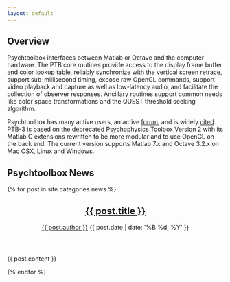 ```yaml
---
layout: default
---
```


Overview
--------

Psychtoolbox interfaces between Matlab or Octave and the computer hardware. The PTB core routines provide access to the
display frame buffer and color lookup table, reliably synchronize with the vertical screen retrace, support sub-millisecond
timing, expose raw OpenGL commands, support video playback and capture as well as low-latency audio, and facilitate the collection of observer responses. Ancillary routines support common needs like color space
transformations and the QUEST threshold seeking algorithm.

Psychtoolbox has many active users, an active [forum](forum), and is widely [cited](citations). PTB-3 is based on the
deprecated Psychophysics Toolbox Version 2 with its Matlab C extensions rewritten to be more modular and to use OpenGL
on the back end. The current version supports Matlab 7.x and Octave 3.2.x on Mac OSX, Linux and Windows.

Psychtoolbox News
-----------------

{% for post in site.categories.news %}
<article class="post">
    <header>
      <h1><a href="{{ site.url }}{{ post.url }}">{{ post.title }}</a></h1>
      <p><a href="http://github.com/{{ post.author }}" class="author">{{ post.author }}</a> <time datetime="{{ post.date | date: '%Y-%m-%d' }}">{{ post.date | date: '%B %d, %Y' }}</time></p>
    </header>

{{ post.content }}

</article>
{% endfor %}
